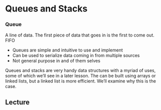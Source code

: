 # Queues and Stacks

### Queue

A line of data. The first piece of data that goes in is the first to come out. FIFO

-   Queues are simple and intuitive to use and implement
-   Can be used to serialize data coming in from multiple sources
-   Not general purpose in and of them selves

Queues and stacks are very handy data structures with a myriad of uses, some of which we’ll see in a later lesson. The can be built using arrays or linked lists, but a linked list is more efficient. We’ll examine why this is the case.

## Lecture

